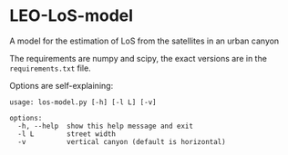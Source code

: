 # LEO-LoS-model
A model for the estimation of LoS from the satellites in an urban canyon

The requirements are numpy and scipy, the exact versions are in the ```requirements.txt``` file. 

Options are self-explaining:

```
usage: los-model.py [-h] [-l L] [-v]

options:
  -h, --help  show this help message and exit
  -l L        street width
  -v          vertical canyon (default is horizontal)
```

